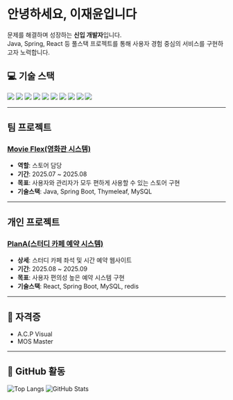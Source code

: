 # 안녕하세요, 이재윤입니다 
문제를 해결하며 성장하는 **신입 개발자**입니다.  
Java, Spring, React 등 풀스택 프로젝트를 통해 사용자 경험 중심의 서비스를 구현하고자 노력합니다.

## 💻 기술 스택
<p>
 <img src="https://img.shields.io/badge/Java-007396?style=flat&logo=java&logoColor=white"/>
 <img src="https://img.shields.io/badge/HTML5-E34F26?style=flat&logo=html5&logoColor=white"/>
 <img src="https://img.shields.io/badge/CSS3-1572B6?style=flat&logo=css3&logoColor=white"/>
 <img src="https://img.shields.io/badge/JavaScript-F7DF1E?style=flat&logo=javascript&logoColor=black"/>
 <img src="https://img.shields.io/badge/React-61DAFB?style=flat&logo=react&logoColor=black"/>
 <img src="https://img.shields.io/badge/Next.js-000000?style=flat&logo=nextdotjs&logoColor=white"/>
 <img src="https://img.shields.io/badge/SpringBoot-6DB33F?style=flat&logo=springboot&logoColor=white"/>
 <img src="https://img.shields.io/badge/Thymeleaf-005F0F?style=flat&logo=thymeleaf&logoColor=white"/>
 <img src="https://img.shields.io/badge/MySQL-4479A1?style=flat&logo=mysql&logoColor=white"/>
 <img src="https://img.shields.io/badge/Redis-DC382D?style=flat&logo=redis&logoColor=white"/>
</p>

---

## 팀 프로젝트
### [Movie Flex(영화관 시스템)](https://github.com/FullStackStudy/movie)    
- **역할**: 스토어 담당  
- **기간**: 2025.07 ~ 2025.08  
- **목표**: 사용자와 관리자가 모두 편하게 사용할 수 있는 스토어 구현  
- **기술스택**: Java, Spring Boot, Thymeleaf, MySQL

---

## 개인 프로젝트
### [PlanA(스터디 카페 예약 시스템)](https://github.com/jaeyoon222/PlanA)  
- **상세**: 스터디 카페 좌석 및 시간 예약 웹사이트
- **기간**: 2025.08 ~ 2025.09  
- **목표**: 사용자 편의성 높은 예약 시스템 구현  
- **기술스택**: React, Spring Boot, MySQL, redis

---

## 📜 자격증
- A.C.P Visual  
- MOS Master

---

## 🔗 GitHub 활동
![Top Langs](https://github-readme-stats.vercel.app/api/top-langs/?username=jaeyoon222&layout=compact&langs_count=6)
![GitHub Stats](https://github-readme-stats.vercel.app/api?username=jaeyoon222&show_icons=true)
